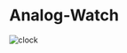 # Analog-Watch
![clock](https://user-images.githubusercontent.com/78789162/190922407-2934dde2-6ade-45de-b7a6-dea95d5762c0.jpg)
